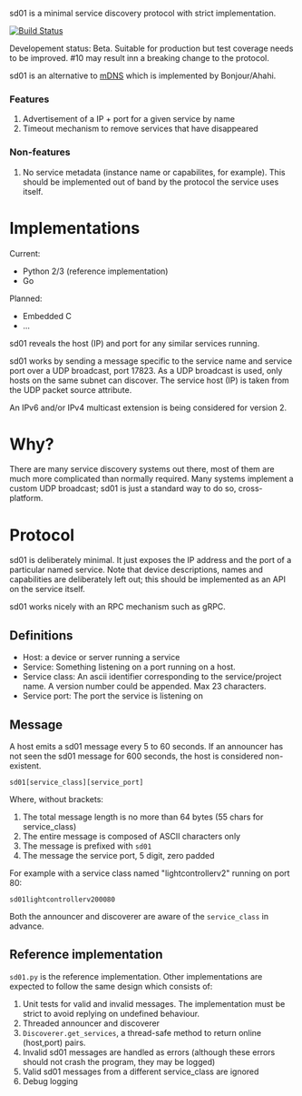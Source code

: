 sd01 is a minimal service discovery protocol with strict implementation.

[![Build Status](https://travis-ci.org/naggie/sd01.svg?branch=master)](https://travis-ci.org/naggie/sd01)

Developement status: Beta. Suitable for production but test coverage needs to
be improved. #10 may result inn a breaking change to the protocol.

sd01 is an alternative to [mDNS](https://en.wikipedia.org/wiki/Multicast_DNS)
which is implemented by Bonjour/Ahahi.


### Features
1. Advertisement of a IP + port for a given service by name
2. Timeout mechanism to remove services that have disappeared


### Non-features
1. No service metadata (instance name or capabilites, for example). This should
   be implemented out of band by the protocol the service uses itself.


#  Implementations

Current:

* Python 2/3 (reference implementation)
* Go


Planned:

* Embedded C
* ...

sd01 reveals the host (IP) and port for any similar services running.

sd01 works by sending a message specific to the service name and service port
over a UDP broadcast, port 17823. As a UDP broadcast is used, only hosts on the
same subnet can discover. The service host (IP) is taken from the UDP packet
source attribute.

An IPv6 and/or IPv4 multicast extension is being considered for version 2.


# Why?

There are many service discovery systems out there, most of them are much more
complicated than normally required. Many systems implement a custom UDP
broadcast; sd01 is just a standard way to do so, cross-platform.


# Protocol

sd01 is deliberately minimal. It just exposes the IP address and the port of a
particular named service. Note that device descriptions, names and capabilities
are deliberately left out; this should be implemented as an API on the service
itself.

sd01 works nicely with an RPC mechanism such as gRPC.

## Definitions

  * Host: a device or server running a service
  * Service: Something listening on a port running on a host.
  * Service class: An ascii identifier corresponding to the service/project
    name. A version number could be appended. Max 23 characters.
  * Service port: The port the service is listening on

## Message

A host emits a sd01 message every 5 to 60 seconds. If an announcer has not
seen the sd01 message for 600 seconds, the host is considered non-existent.

```
sd01[service_class][service_port]
```

Where, without brackets:

  1. The total message length is no more than 64 bytes (55 chars for service_class)
  2. The entire message is composed of ASCII characters only
  3. The message is prefixed with `sd01`
  4. The message the service port, 5 digit, zero padded


For example with a service class named "lightcontrollerv2" running on port 80:

```
sd01lightcontrollerv200080
```


Both the announcer and discoverer are aware of the `service_class` in advance.

## Reference implementation

`sd01.py` is the reference implementation. Other implementations are expected
to follow the same design which consists of:

  1. Unit tests for valid and invalid messages. The implementation must be
     strict to avoid replying on undefined behaviour.
  2. Threaded announcer and discoverer
  3. `Discoverer.get_services`, a thread-safe method to return online
     (host,port) pairs.
  4. Invalid sd01 messages are handled as errors (although these errors should
     not crash the program, they may be logged)
  5. Valid sd01 messages from a different service_class are ignored
  5. Debug logging

